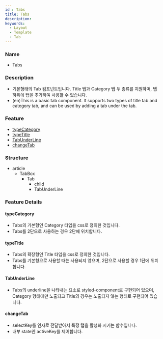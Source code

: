 ```yaml
---
id : Tabs
title: Tabs
description: 
keywords:
  - Layout
  - Template
  - Tab
---
```


### Name
* Tabs

### Description
* 기본형태의 Tab 컴포넌트입니다. Title 탭과 Category 탭 두 종류를 지원하며, 탭 하위에 탭을 추가하여 사용할 수 있습니다.
* (en)This is a basic tab component. It supports two types of title tab and category tab, and can be used by adding a tab under the tab.

### Feature
  - [typeCategory](#typeCategory)
  - [typeTitle](#typeTitle)
  - [TabUnderLine](#TabUnderLine)
  - [changeTab](#changeTab)
  
### Structure
  - article
    - TabBox
      - Tab
        - child
        - TabUnderLine

### Feature Details

#### typeCategory
- Tabs의 기본형인 Category 타입을 css로 정의한 것입니다.
- Tabs를 2단으로 사용하는 경우 2단에 위치합니다.

#### typeTitle
- Tabs의 확장형인 Title 타입을 css로 정의한 것입니다.
- Tabs를 기본형으로 사용할 때는 사용되지 않으며, 2단으로 사용할 경우 1단에 위치합니다.

#### TabUnderLine
- Tabs의 underline을 나타내는 요소로 styled-component로 구현되어 있으며, Category 형태에만 노출되고 Title의 경우는 노출되지 않는 형태로 구현되어 있습니다.

#### changeTab
- selectKey를 인자로 전달받아서 특정 탭을 활성화 시키는 함수입니다.
- 내부 state인 activeKey를 제어합니다.